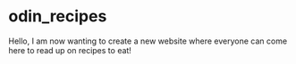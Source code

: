 # odin_recipes
Hello, I am now wanting to create a new website where everyone can come here to read up on recipes to eat!